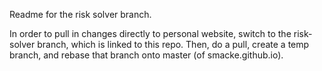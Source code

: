 Readme for the risk solver branch.

In order to pull in changes directly to personal website,
switch to the risk-solver branch, which is linked to this
repo. Then, do a pull, create a temp branch, and rebase
that branch onto master (of smacke.github.io).
